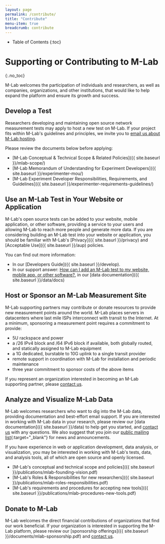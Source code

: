 ```yaml
---
layout: page
permalink: /contribute/
title: "Contribute"
menu-item: true
breadcrumb: contribute
---
```


* Table of Contents
{:toc}

# Supporting or Contributing to M-Lab
{:.no_toc}

M-Lab welcomes the participation of individuals and researchers, as well as companies, organizations, and other institutions, that would like to help expand the platform and ensure its growth and success.

## Develop a Test

Researchers developing and maintaining open source network measurement tests may apply to host a new test on M-Lab. If your project fits within M-Lab's guidelines and principles, we invite you to [email us about M-Lab hosting](mailto:suppport@measurementlab.net).

Please review the documents below before applying:

* [M-Lab Conceptual & Technical Scope & Related Policies]({{ site.baseurl }}/mlab-scope/)
* [M-Lab Memorandum of Understanding for Experiment Developers]({{ site.baseurl }}/experimenter-mou/)
* [M-Lab Experiment Developer Responsibilities, Requirements, and Guidelines]({{ site.baseurl }}/experimenter-requirements-guidelines/)

## Use an M-Lab Test in Your Website or Application

M-Lab's open source tests can be added to your website, mobile application, or other software, providing a service to your users and allowing M-Lab to reach more people and generate more data. If you are considering building an M-Lab test into your website or application, you should be familiar with M-Lab's [Privacy]({{ site.basurl }}/privacy) and [Acceptable Use]({{ site.baseurl }}/aup) policies.

You can find out more information:

* In our [Developers Guide]({{ site.baseurl }}/develop).
* In our support answer: [How can I add an M-Lab test to my website, mobile app, or other software?](https://support.measurementlab.net/help/en-us/5-supporting-or-contributing-to-m-lab/24-how-can-i-add-an-m-lab-test-to-my-website-app-or-other-software), in our [data documentation]({{ site.baseurl }}/data/docs)

## Host or Sponsor an M-Lab Measurement Site

M-Lab supporting partners may contribute or donate resources to provide new measurement points around the world. M-Lab places servers in datacenters where last mile ISPs interconnect with transit to the Internet. At a minimum, sponsoring a measurement point requires a commitment to provide:

* 5U rackspace and power
* a /26 IPv4 block and /64 IPv6 block if available, both globally routed, and statically assigned to M-Lab equipment
* a 1G dedicated, burstable to 10G uplink to a single transit provider
* remote support in coordination with M-Lab for installation and periodic maintenance
* three year commitment to sponsor costs of the above items

If you represent an organization interested in becoming an M-Lab supporting partner, please [contact us](mailto:support@measurementlab.net).

## Analyze and Visualize M-Lab Data

M-Lab welcomes researchers who want to dig into the M-Lab data, providing documentation and best-effort email support. If you are interested in working with M-Lab data in your research, please review our [data documentation]({{ site.baseurl }}/data) to help get you started, and [contact us](mailto:support@measurementlab.net) with any questions. We also suggest that you join our [public mailing list](https://groups.google.com/a/measurementlab.net/forum/?fromgroups#!forum/discuss){:target="_blank"} for news and announcements.

If you have experience in web or application development, data analysis, or visualization, you may be interested in working with M-Lab's tests, data, and analysis tools, all of which are open source and openly licensed.

* [M-Lab's conceptual and technical scope and policies]({{ site.baseurl }}/publications/mlab-founding-vision.pdf)
* [M-Lab's Roles &amp; Responsibilities for new researchers]({{ site.baseurl }}/publications/mlab-roles-responsibilities.pdf)
* [M-Lab's requirements and procedures for accepting new tools]({{ site.baseurl }}/publications/mlab-procedures-new-tools.pdf)

## Donate to M-Lab

M-Lab welcomes the direct financial contributions of organizations that find our work beneficial. If your organization is interested in supporting the M-Lab platform, please review our [sponsorship offerings]({{ site.baseurl }}/documents/mlab-sponsorship.pdf) and [contact us](mailto:hello@measurementlab.net).
